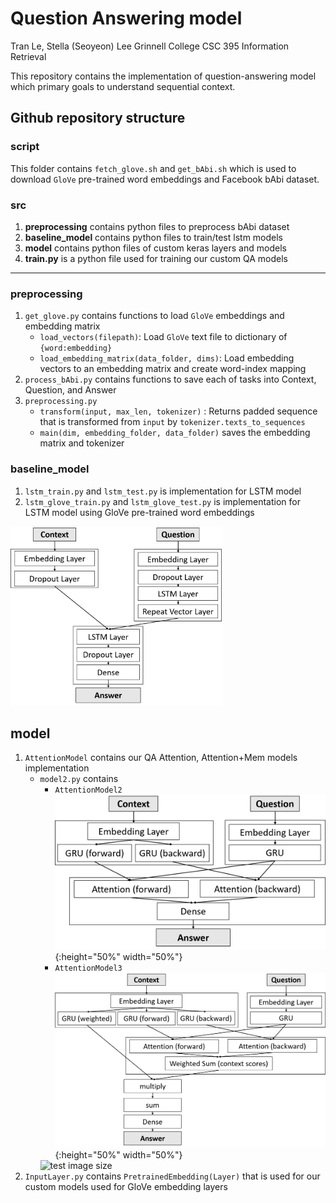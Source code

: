 # Question Answering model

Tran Le, Stella (Seoyeon) Lee
Grinnell College CSC 395 Information Retrieval

This repository contains the implementation of question-answering model which primary goals to understand sequential context. 

## Github repository structure

### script

This folder contains `fetch_glove.sh` and `get_bAbi.sh` which is used to download `GloVe` pre-trained word embeddings and Facebook bAbi dataset.

### src

1. **preprocessing** contains python files to preprocess bAbi dataset
2. **baseline_model** contains python files to train/test lstm models
3. **model** contains python files of custom keras layers and models
4. **train.py** is a python file used for training our custom QA models

---

### preprocessing

1. `get_glove.py` contains functions to load `GloVe` embeddings and embedding matrix
   - `load_vectors(filepath)`: Load `GloVe` text file to dictionary of `{word:embedding}`
   - `load_embedding_matrix(data_folder, dims)`: Load embedding vectors to an embedding matrix and create word-index mapping
2. `process_bAbi.py` contains functions to save each of tasks into Context, Question, and Answer 
3. `preprocessing.py`
   - `transform(input, max_len, tokenizer)` : Returns padded sequence that is transformed from `input` by `tokenizer.texts_to_sequences`
   - `main(dim, embedding_folder, data_folder)` saves the embedding matrix and tokenizer

### baseline_model

1. `lstm_train.py` and `lstm_test.py` is implementation for LSTM model 
2. `lstm_glove_train.py` and `lstm_glove_test.py` is implementation for LSTM model using GloVe pre-trained word embeddings
<img src="paper/LSTMModel.png" alt="LSTMModel" style="zoom: 33%;" />

## model

1. `AttentionModel` contains our QA Attention, Attention+Mem models implementation
   - `model2.py` contains
     - `AttentionModel2`
     ![Attention](paper/AttentionModel.png){:height="50%" width="50%"}
     - `AttentionModel3`
     ![AttentionMEM](paper/AttentionMemModel.png){:height="50%" width="50%"}
     <img src="/img/post-bg-2015.jpg" alt="test image size" height="100px" width="400px">
2. `InputLayer.py` contains `PretrainedEmbedding(Layer)` that is used for our custom models used for GloVe embedding layers

